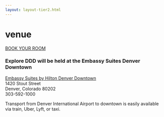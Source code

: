 ```yaml
---
layout: layout-tier2.html
---
```

<div class="section hero venue"></div>
<div class="container">
	<div class="col-lg-6 col-lg-offset-3">
		<h1 class="text-center">venue</h1>
		<div class="text-center">
			<a href="https://www.hilton.com/en/book/reservation/rooms/?ctyhocn=DENESES&arrivalDate=2023-10-05&departureDate=2023-10-07&groupCode=CESDDD&room1NumAdults=1&cid=OM%2CWW%2CHILTONLINK%2CEN%2CDirectLink" class="btn">BOOK YOUR ROOM</a>
		</div>
		<h3 class="text-center">Explore DDD will be held at the Embassy Suites Denver Downtown</h3>
		<p class="text-center">
			<a href="https://www.hilton.com/en/book/reservation/rooms/?ctyhocn=DENESES&arrivalDate=2023-10-05&departureDate=2023-10-07&groupCode=CESDDD&room1NumAdults=1&cid=OM%2CWW%2CHILTONLINK%2CEN%2CDirectLink">Embassy Suites by Hilton Denver Downtown</a><br />
			1420 Stout Street<br />
			Denver, Colorado 80202<br />
			303-592-1000
		</p>
		<p>Transport from Denver International Airport to downtown is easily available via train, Uber, Lyft, or taxi.</p>
	</div>
</div>
